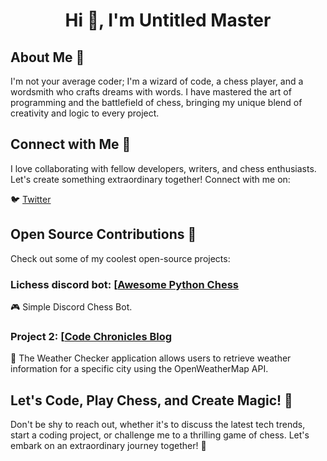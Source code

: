 <h1 align="center">Hi 👋, I'm Untitled Master</h1>

## About Me 🚀

I'm not your average coder; I'm a wizard of code, a chess player, and a wordsmith who crafts dreams with words. I have mastered the art of programming and the battlefield of chess, bringing my unique blend of creativity and logic to every project.
## Connect with Me 🤝

I love collaborating with fellow developers, writers, and chess enthusiasts. Let's create something extraordinary together! Connect with me on:

🐦 [Twitter](https://twitter.com/untitledmaster0)

## Open Source Contributions 🌟

Check out some of my coolest open-source projects:

### Lichess discord bot: [[Awesome Python Chess](https://github.com/Untitledmaster/awesome-python-chess](https://github.com/Untitled-Master/Lilichess-discord-bot))

🎮 Simple Discord Chess Bot.

### Project 2: [[Code Chronicles Blog](https://github.com/Untitledmaster/code-chronicles-blog](https://github.com/Untitled-Master/Weather-Checker))

📝 The Weather Checker application allows users to retrieve weather information for a specific city using the OpenWeatherMap API.

## Let's Code, Play Chess, and Create Magic! 🎉

Don't be shy to reach out, whether it's to discuss the latest tech trends, start a coding project, or challenge me to a thrilling game of chess. Let's embark on an extraordinary journey together! 🚀


<!---
Untitled-Master/Untitled-Master is a ✨ special ✨ repository because its `README.md` (this file) appears on your GitHub profile.
You can click the Preview link to take a look at your changes.
--->
